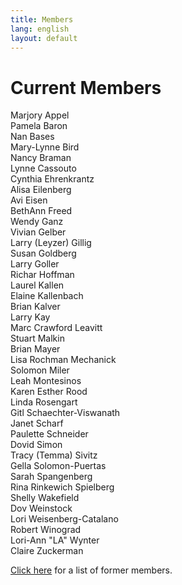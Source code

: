 ```yaml
---
title: Members
lang: english
layout: default
---
```


# Current Members

Marjory Appel  
Pamela Baron  
Nan Bases  
Mary-Lynne Bird  
Nancy Braman  
Lynne Cassouto  
Cynthia Ehrenkrantz  
Alisa Eilenberg  
Avi Eisen  
BethAnn Freed  
Wendy Ganz  
Vivian Gelber  
Larry (Leyzer) Gillig  
Susan Goldberg  
Larry Goller  
Richar Hoffman  
Laurel Kallen  
Elaine Kallenbach  
Brian Kalver  
Larry Kay  
Marc Crawford Leavitt  
Stuart Malkin  
Brian Mayer  
Lisa Rochman Mechanick  
Solomon Miler  
Leah Montesinos  
Karen Esther Rood  
Linda Rosengart  
Gitl Schaechter-Viswanath  
Janet Scharf  
Paulette Schneider  
Dovid Simon  
Tracy (Temma) Sivitz  
Gella Solomon-Puertas  
Sarah Spangenberg  
Rina Rinkewich Spielberg  
Shelly Wakefield  
Dov Weinstock  
Lori Weisenberg-Catalano  
Robert Winograd  
Lori-Ann "LA" Wynter  
Claire Zuckerman  

[Click here](alumni.html) for a list of former members.

